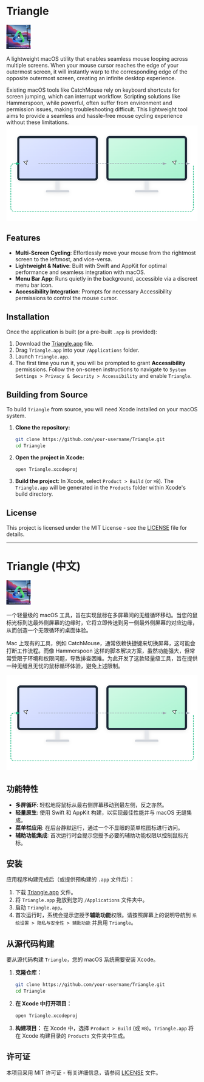 # Triangle

<img src="https://raw.githubusercontent.com/wangwenyou/Triangle/main/logo.png" style="width:64px"/> 

A lightweight macOS utility that enables seamless mouse looping across multiple screens. When your mouse cursor reaches the edge of your outermost screen, it will instantly warp to the corresponding edge of the opposite outermost screen, creating an infinite desktop experience.

Existing macOS tools like CatchMouse rely on keyboard shortcuts for screen jumping, which can interrupt workflow. Scripting solutions like Hammerspoon, while powerful, often suffer from environment and permission issues, making troubleshooting difficult. This lightweight tool aims to provide a seamless and hassle-free mouse cycling experience without these limitations.
![Illustration.png](Illustration.png)
## Features

*   **Multi-Screen Cycling**: Effortlessly move your mouse from the rightmost screen to the leftmost, and vice-versa.
*   **Lightweight & Native**: Built with Swift and AppKit for optimal performance and seamless integration with macOS.
*   **Menu Bar App**: Runs quietly in the background, accessible via a discreet menu bar icon.
*   **Accessibility Integration**: Prompts for necessary Accessibility permissions to control the mouse cursor.

## Installation

Once the application is built (or a pre-built `.app` is provided):

1.  Download the [Triangle.app]((https://github.com/wangwenyou/Triangle/releases/download/0.1.0/Triangle.app.zip)) file.
2.  Drag `Triangle.app` into your `/Applications` folder.
3.  Launch `Triangle.app`.
4.  The first time you run it, you will be prompted to grant **Accessibility** permissions. Follow the on-screen instructions to navigate to `System Settings > Privacy & Security > Accessibility` and enable `Triangle`.

## Building from Source

To build `Triangle` from source, you will need Xcode installed on your macOS system.

1.  **Clone the repository:**
    ```bash
    git clone https://github.com/your-username/Triangle.git
    cd Triangle
    ```
2.  **Open the project in Xcode:**
    ```bash
    open Triangle.xcodeproj
    ```
3.  **Build the project:**
    In Xcode, select `Product > Build` (or `⌘B`). The `Triangle.app` will be generated in the `Products` folder within Xcode's build directory.

## License

This project is licensed under the MIT License - see the [LICENSE](LICENSE) file for details.

---

# Triangle (中文)

<img src="https://raw.githubusercontent.com/wangwenyou/Triangle/main/logo.png" style="width:64px"/> 

一个轻量级的 macOS 工具，旨在实现鼠标在多屏幕间的无缝循环移动。当您的鼠标光标到达最外侧屏幕的边缘时，它将立即传送到另一侧最外侧屏幕的对应边缘，从而创造一个无限循环的桌面体验。

Mac 上现有的工具，例如 CatchMouse，通常依赖快捷键来切换屏幕，这可能会打断工作流程。而像 Hammerspoon 这样的脚本解决方案，虽然功能强大，但常常受限于环境和权限问题，导致排查困难。为此开发了这款轻量级工具，旨在提供一种无缝且无忧的鼠标循环体验，避免上述限制。

![Illustration.png](Illustration.png)

## 功能特性

*   **多屏循环**: 轻松地将鼠标从最右侧屏幕移动到最左侧，反之亦然。
*   **轻量原生**: 使用 Swift 和 AppKit 构建，以实现最佳性能并与 macOS 无缝集成。
*   **菜单栏应用**: 在后台静默运行，通过一个不显眼的菜单栏图标进行访问。
*   **辅助功能集成**: 首次运行时会提示您授予必要的辅助功能权限以控制鼠标光标。

## 安装

应用程序构建完成后（或提供预构建的 `.app` 文件后）：

1.  下载 [Triangle.app](https://github.com/wangwenyou/Triangle/releases/download/0.1.0/Triangle.app.zip) 文件。
2.  将 `Triangle.app` 拖放到您的 `/Applications` 文件夹中。
3.  启动 `Triangle.app`。
4.  首次运行时，系统会提示您授予**辅助功能**权限。请按照屏幕上的说明导航到 `系统设置 > 隐私与安全性 > 辅助功能` 并启用 `Triangle`。

## 从源代码构建

要从源代码构建 `Triangle`，您的 macOS 系统需要安装 Xcode。

1.  **克隆仓库：**
    ```bash
    git clone https://github.com/your-username/Triangle.git
    cd Triangle
    ```
2.  **在 Xcode 中打开项目：**
    ```bash
    open Triangle.xcodeproj
    ```
3.  **构建项目：**
    在 Xcode 中，选择 `Product > Build` (或 `⌘B`)。`Triangle.app` 将在 Xcode 构建目录的 `Products` 文件夹中生成。

## 许可证

本项目采用 MIT 许可证 - 有关详细信息，请参阅 [LICENSE](LICENSE) 文件。
